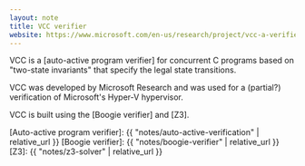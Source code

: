 ```yaml
---
layout: note
title: VCC verifier
website: https://www.microsoft.com/en-us/research/project/vcc-a-verifier-for-concurrent-c/
---
```


VCC is a [auto-active program verifier] for concurrent C programs
based on "two-state invariants" that specify the legal state transitions.

VCC was developed by Microsoft Research and
was used for a (partial?) verification of Microsoft's Hyper-V hypervisor.

VCC is built using the [Boogie verifier] and [Z3].

[Auto-active program verifier]: {{ "notes/auto-active-verification" | relative_url }}
[Boogie verifier]: {{ "notes/boogie-verifier" | relative_url }}
[Z3]: {{ "notes/z3-solver" | relative_url }}
